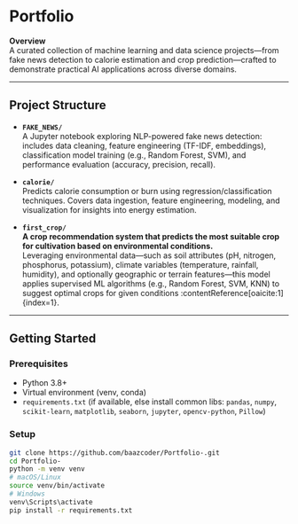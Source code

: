 # Portfolio

**Overview**  
A curated collection of machine learning and data science projects—from fake news detection to calorie estimation and crop prediction—crafted to demonstrate practical AI applications across diverse domains.

---

##  Project Structure

- **`FAKE_NEWS/`**  
  A Jupyter notebook exploring NLP-powered fake news detection: includes data cleaning, feature engineering (TF-IDF, embeddings), classification model training (e.g., Random Forest, SVM), and performance evaluation (accuracy, precision, recall).

- **`calorie/`**  
  Predicts calorie consumption or burn using regression/classification techniques. Covers data ingestion, feature engineering, modeling, and visualization for insights into energy estimation.

- **`first_crop/`**  
  **A crop recommendation system that predicts the most suitable crop for cultivation based on environmental conditions.**  
  Leveraging environmental data—such as soil attributes (pH, nitrogen, phosphorus, potassium), climate variables (temperature, rainfall, humidity), and optionally geographic or terrain features—this model applies supervised ML algorithms (e.g., Random Forest, SVM, KNN) to suggest optimal crops for given conditions :contentReference[oaicite:1]{index=1}.

---

##  Getting Started

### Prerequisites

- Python 3.8+  
- Virtual environment (venv, conda)  
- `requirements.txt` (if available, else install common libs: `pandas`, `numpy`, `scikit-learn`, `matplotlib`, `seaborn`, `jupyter`, `opencv-python`, `Pillow`)

### Setup

```bash
git clone https://github.com/baazcoder/Portfolio-.git
cd Portfolio-
python -m venv venv
# macOS/Linux
source venv/bin/activate
# Windows
venv\Scripts\activate
pip install -r requirements.txt
